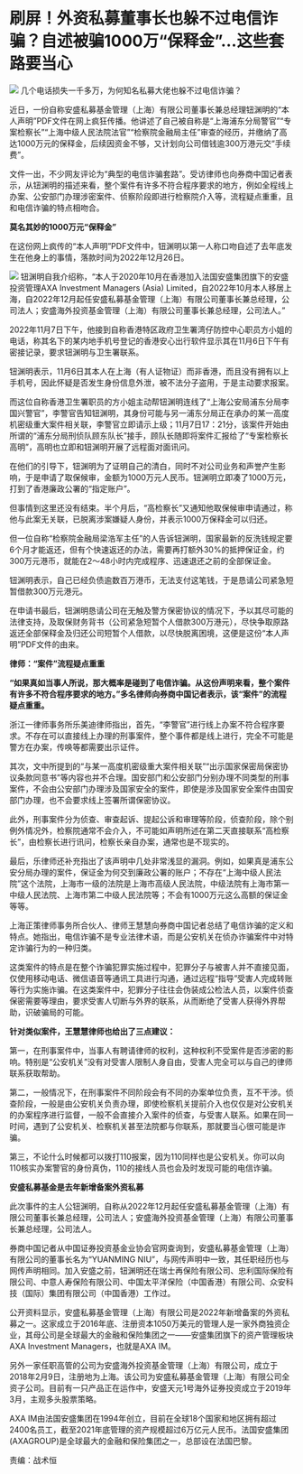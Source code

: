 # 刷屏！外资私募董事长也躲不过电信诈骗？自述被骗1000万“保释金”…这些套路要当心

![](https://inews.gtimg.com/news_bt/OMSo_NoJt9a-bPEBdyqyyIEg8zTjRGxWJDfVcC9AfMTJQAA/1000)
几个电话损失一千多万，为何知名私募大佬也躲不过电信诈骗？

近日，一份自称安盛私募基金管理（上海）有限公司董事长兼总经理钮渊明的“本人声明”PDF文件在网上疯狂传播。他讲述了自己被自称是“上海浦东分局警官”“专案检察长”“上海中级人民法院法官”“检察院金融局主任”审查的经历，并缴纳了高达1000万元的保释金，后续因资金不够，又计划向公司借钱逾300万港元交“手续费”。

文件一出，不少网友评论为“典型的电信诈骗套路”。受访律师也向券商中国记者表示，从钮渊明的描述来看，整个案件有许多不符合程序要求的地方，例如全程线上办案、公安部门办理涉密案件、侦察阶段即进行检察院介入等，流程疑点重重，且和电信诈骗的特点相吻合。

**莫名其妙的1000万元“保释金”**

在这份网上疯传的“本人声明”PDF文件中，钮渊明以第一人称口吻自述了去年底发生在他身上的事情，落款时间为2022年12月26日。

![](https://inews.gtimg.com/news_bt/OEWrQCMKxRbKjvINCFlKe7MJXFtsaXskl5gg17TPwgbS0AA/1000)
钮渊明自我介绍称，“本人于2020年10月在香港加入法国安盛集团旗下的安盛投资管理AXA Investment Managers (Asia)
Limited，自2022年10月本人移居上海，自2022年12月起任安盛私募基金管理（上海）有限公司董事长兼总经理，公司法人；安盛海外投资基金管理（上海）有限公司董事长兼总经理，公司法人。”

2022年11月7日下午，他接到自称香港特区政府卫生署湾仔防控中心职员方小姐的电话，称其名下的某内地手机号登记的香港安心出行软件显示其在11月6日下午有密接记录，要求钮渊明与卫生署联系。

钮渊明表示，11月6日其本人在上海（有人证物证）而非香港，而且没有拥有以上手机号，因此怀疑是否发生身份信息外泄，被不法分子盗用，于是主动要求报案。

而这位自称香港卫生署职员的方小姐主动帮钮渊明连线了“上海公安局浦东分局李国兴警官”，李警官告知钮渊明，其身份可能与另一浦东分局正在承办的某一高度机密级重大案件相关联，李警官立即请示上级；11月7日17：21分，该案件开始由所谓的“浦东分局刑侦队顾东队长”接手，顾队长随即将案件汇报给了“专案检察长高明”，高明也立即和钮渊明开展了远程面对面讯问。

在他们的引导下，钮渊明为了证明自己的清白，同时不对公司业务和声誉产生影响，于是申请了取保候审，金额为1000万元人民币。钮渊明立即凑了1000万元，打到了香港廉政公署的“指定账户”。

但事情到这里还没有结束。半个月后，“高检察长”又通知他取保候审申请通过，称他与此案无关联，已脱离涉案嫌疑人身份，并表示1000万保释金可以归还。

但一位自称“检察院金融局梁浩军主任”的人告诉钮渊明，国家最新的反洗钱规定要6个月才能返还，但有个快速返还的办法，需要再打额外30%的抵押保证金，约300万元港币，就能在2～48小时内完成程序、迅速退还之前的全部保证金。

钮渊明表示，自己已经负债逾数百万港币，无法支付这笔钱，于是恳请公司紧急短暂借款300万元港元。

在申请书最后，钮渊明恳请公司在无触及警方保密协议的情况下，予以其尽可能的法律支持，及取保财务背书（公司紧急短暂个人借款300万港元），尽快争取原路返还全部保释金及归还公司短暂个人借款，以尽快脱离困境，这便是这份“本人声明”PDF文件的由来。

**律师：“案件”流程疑点重重**

**“如果真如当事人所说，那大概率是碰到了电信诈骗。从这份声明来看，整个案件有许多不符合程序要求的地方。”多名律师向券商中国记者表示，该“案件”的流程疑点重重。**

浙江一律师事务所乐美迪律师指出，首先，“李警官”进行线上办案不符合程序要求。不存在可以直接线上办理的刑事案件，整个事件都是线上进行，完全不可能是警方在办案，传唤等都需要出示证件。

其次，文中所提到的“与某一高度机密级重大案件相关联”“出示国家保密局保密协议条款同意书”等内容也并不合理。国安部门和公安部门分别办理不同类型的刑事案件，不会由公安部门办理涉及国家安全的案件，即使是涉及国家安全案件由国安部门办理，也不会要求线上签署所谓保密协议。

此外，刑事案件分为侦查、审查起诉、提起公诉和审理等阶段，侦查阶段，除个别例外情况外，检察院通常不会介入，不可能如声明所述在第二天直接联系“高检察长”，由检察长进行讯问，检察长亲自办案，通常也是不现实的。

最后，乐律师还补充指出了该声明中几处非常浅显的漏洞。例如，如果真是浦东公安分局办理的案件，保证金为何交到廉政公署的账户；不存在“上海中级人民法院”这个法院，上海市一级的法院是上海市高级人民法院，中级法院有上海市第一中级人民法院、上海市第二中级人民法院等；不会有1000万元这么高额的保证金等等。

上海正策律师事务所合伙人、律师王慧慧向券商中国记者总结了电信诈骗的定义和特点。她指出，电信诈骗不是专业法律术语，而是公安机关在侦办诈骗案件中对特定诈骗行为的一种归类。

这类案件的特点是在整个诈骗犯罪实施过程中，犯罪分子与被害人并不直接见面，仅使用移动电话、微信语音等通讯工具进行沟通，通过远程“指导”受害人完成转账等行为实施诈骗。在这类案件中，犯罪分子往往会伪装成公检法人员，以案件侦查保密需要等理由，要求受害人切断与外界的联系，从而断绝了受害人获得外界帮助，识破骗局的可能。

**针对类似案件，王慧慧律师也给出了三点建议：**

第一，在刑事案件中，当事人有聘请律师的权利，这种权利不受案件是否涉密的影响。特别是“公安机关”没有对受害人限制人身自由，受害人完全可以与自己的律师联系获取帮助。

第二，一般情况下，在刑事案件不同阶段会有不同的办案单位负责，互不干涉。侦查阶段，一般是由公安机关负责办理，即使检察机关提前介入也仅仅是对公安机关的办案程序进行监督，一般不会直接介入案件的侦查，与受害人联系。如果在同一时间，遇到了公安机关、检察机关甚至法院都与你联系，那就要当心很可能是诈骗。

第三，不论什么时候都可以拨打110报案，因为110同样也是公安机关。你可以向110核实办案警官的身份真伪，110的接线人员也会及时发现可能的电信诈骗。

**安盛私募基金是去年新增备案外资私募**

此次事件的主人公钮渊明，自称从2022年12月起任安盛私募基金管理（上海）有限公司董事长兼总经理，公司法人；安盛海外投资基金管理（上海）有限公司董事长兼总经理，公司法人。

券商中国记者从中国证券投资基金业协会官网查询到，安盛私募基金管理（上海）有限公司的董事长名为“YUANMING
NIU”，与网传声明中一致，其任职经历也与网传声明相同。加入安盛之前，钮渊明还在瑞士再保险有限公司、忠利国际保险有限公司、中意人寿保险有限公司、中国太平洋保险（中国香港）有限公司、众安科技（国际）集团有限公司（中国香港）工作过。

公开资料显示，安盛私募基金管理（上海）有限公司是2022年新增备案的外资私募之一。这家成立于2016年底、注册资本1050万美元的管理人是一家外商独资企业，其母公司是全球最大的金融和保险集团之一——安盛集团旗下的资产管理板块AXA
Investment Managers，也就是AXA IM。

另外一家任职高管的公司为安盛海外投资基金管理（上海）有限公司，成立于2018年2月9日，注册地为上海。该公司为安盛私募基金管理（上海）有限公司全资子公司。目前有一只产品正在运作中，安盛天元1号海外证券投资成立于2019年3月，主观多头股票策略。

AXA
IM由法国安盛集团在1994年创立，目前在全球18个国家和地区拥有超过2400名员工，截至2021年底管理的资产规模超过6万亿元人民币。法国安盛集团(AXAGROUP)是全球最大的金融和保险集团之一，总部设在法国巴黎。

责编：战术恒

